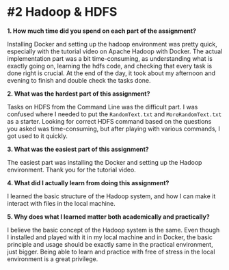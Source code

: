# #2 Hadoop & HDFS
__1. How much time did you spend on each part of the assignment?__

Installing Docker and setting up the hadoop environment was pretty quick, especially with the tutorial video on Apache Hadoop with Docker. 
The actual implementation part was a bit time-consuming, as understanding what is exactly going on, learning the hdfs code, and checking that every task is done right is crucial.
At the end of the day, it took about my afternoon and evening to finish and double check the tasks done.

__2. What was the hardest part of this assignment?__

Tasks on HDFS from the Command Line was the difficult part. 
I was confused where I needed to put the `RandomText.txt` and `MoreRandomText.txt` as a starter.
Looking for correct HDFS command based on the questions you asked was time-consuming, but after playing with various commands, I got used to it quickly.  

__3. What was the easiest part of this assignment?__

The easiest part was installing the Docker and setting up the Hadoop environment. Thank you for the tutorial video.

__4. What did I actually learn from doing this assignment?__

I learned the basic structure of the Hadoop system, and how I can make it interact with files in the local machine. 

__5. Why does what I learned matter both academically and practically?__

I believe the basic concept of the Hadoop system is the same. 
Even though I installed and played with it in my local machine and in Docker, the basic principle and usage should be exactly same in the practical environment, just bigger.
Being able to learn and practice with free of stress in the local environment is a great privilege.    